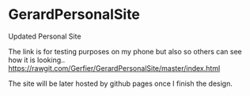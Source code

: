 # GerardPersonalSite
Updated Personal Site 

The link is for testing purposes on my phone but also so others can see how it is looking..
https://rawgit.com/Gerfier/GerardPersonalSite/master/index.html

The site will be later hosted by github pages once I finish the design.

